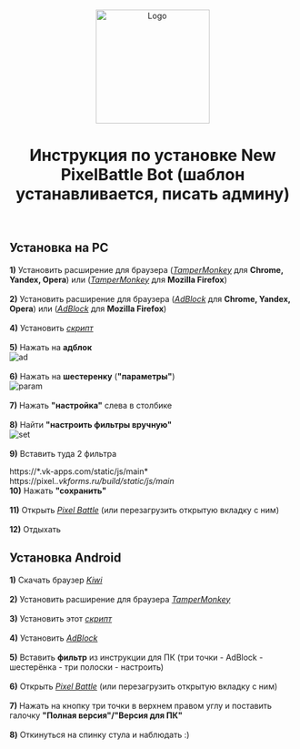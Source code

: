 <br />
<p align="center">
    <a href="https://t.me/joinchat/FrQ5XkjDq4uUxcOYskHGXg">
    <img src="https://gistcdn.githack.com/dvachevskaya/4dc06d33f3ba58dd60fe05b90f2a787c/raw/4f8fa5e7cb03e888f1ffb9b4568a43979681d8ae/3rdc.svg" alt="Logo" width="200" height="200">
</a>

<h1 align="center">Инструкция по установке New PixelBattle Bot (шаблон устанавливается, писать админу)</h1>
</p>
    <br />


## Установка на PC
**1)** Установить расширение для браузера ([*TamperMonkey*](https://chrome.google.com/webstore/detail/tampermonkey/dhdgffkkebhmkfjojejmpbldmpobfkfo) для **Chrome, Yandex, Opera**) или ([*TamperMonkey*](https://addons.mozilla.org/ru/firefox/addon/tampermonkey) для **Mozilla Firefox**)
<br />
<br />
**2)** Установить расширение для браузера ([*AdBlock*](https://chrome.google.com/webstore/detail/adblock/gighmmpiobklfepjocnamgkkbiglidom/related?hl=ru) для **Chrome, Yandex, Opera**) или ([*AdBlock*](https://addons.mozilla.org/ru/firefox/addon/adblock-for-firefox) для **Mozilla Firefox**)
<br />
<br />
**4)** Установить [*скрипт*](https://github.com/JesferMonkaS/newnewpixelbot/raw/main/distLoader.user.js)
<br />
<br />
**5)** Нажать на **адблок**
<br />
![ad](https://i.imgur.com/nOV2MS6.png)
<br />
<br />
**6)** Нажать на **шестеренку** (**"параметры"**)
<br />
![param](https://i.imgur.com/crTOOEF.png)
<br />
<br />
**7)** Нажать **"настройка"** слева в столбике
<br />
<br />
**8)** Найти **"настроить фильтры вручную"**
<br />
![set](https://i.imgur.com/IvANl4u.png)
<br />
<br />
**9)** Вставить туда 2 фильтра
<br />

https://\*.vk-apps.com/static/js/main*
<br />
https://pixel.*.vkforms.ru/build/static/js/main*
<br />
**10)** Нажать **"сохранить"**
<br />
<br />
**11)** Открыть [*Pixel Battle*](https://vk.com/pixelbattle) (или перезагрузить открытую вкладку с ним)
<br />
<br />
**12)** Отдыхать

## Установка Android
**1)** Скачать браузер [*Kiwi*](https://play.google.com/store/apps/details?id=com.kiwibrowser.browser&hl=ru)
<br />
<br />
**2)** Установить расширение для браузера [*TamperMonkey*](https://chrome.google.com/webstore/detail/tampermonkey/dhdgffkkebhmkfjojejmpbldmpobfkfo)
<br />
<br />
**3)** Установить этот [*скрипт*](https://github.com/JesferMonkaS/newnewpixelbot/raw/main/distLoader.user.js)
<br />
<br />
**4)** Установить [*AdBlock*](https://chrome.google.com/webstore/detail/adblock/gighmmpiobklfepjocnamgkkbiglidom/related?hl=ru)
<br />
<br />
**5)** Вставить **фильтр** из инструкции для ПК (три точки - AdBlock - шестерёнка - три полоски - настроить)
<br />
<br />
**6)** Открыть [*Pixel Battle*](https://vk.com/pixelbattle) (или перезагрузить открытую вкладку с ним)
<br />
<br />
**7)** Нажать на кнопку три точки в верхнем правом углу и поставить галочку **"Полная версия"/"Версия для ПК"**
<br />
<br />
**8)** Откинуться на спинку стула и наблюдать :)
